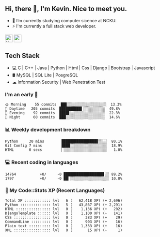 ## Hi, there 👋, I'm Kevin. Nice to meet you.

- 🌱 I’m currently studying computer sicence at NCKU.
- ⚡ I'm currently a full stack web developer.

<a href="https://www.linkedin.com/in/kevin12686/"><img alt="LinkedIn" src="https://img.shields.io/badge/linkedin%20-%230077B5.svg?&style=for-the-badge&logo=linkedin&logoColor=white" height=25></a>
<a href="https://www.instagram.com/kevin12686/"><img src="https://img.shields.io/badge/instagram-3f729b?&style=for-the-badge&logo=instagram&logoColor=white" height=25></a>

## Tech Stack

* 💻 C | C++ | Java | Python | Html | Css | Django | Bootstrap | Javascript
* 🛢️ MySQL | SQL Lite | PosgreSQL
* ☁ Information Security | Web Penetration Test

### I'm an early 🐤

<!-- early_bird start -->

```text
🌞 Morning    55 commits  ██▊░░░░░░░░░░░░░░░░░░  13.3%
🌆 Daytime   205 commits  ██████████▍░░░░░░░░░░  49.8%
🌃 Evening    92 commits  ████▋░░░░░░░░░░░░░░░░  22.3%
🌙 Night      60 commits  ███░░░░░░░░░░░░░░░░░░  14.6%
```

<!-- early_bird end -->

### 📊 Weekly development breakdown

<!-- code_time start -->

```text
Python     30 mins        ████████████████▊░░░░  80.1%
Git Config 7 mins         ███▉░░░░░░░░░░░░░░░░░  18.9%
HTML       0 secs         ▏░░░░░░░░░░░░░░░░░░░░   1.0%
```

<!-- code_time end -->

### 💻 Recent coding in languages

<!-- code_diff start -->

```text
14764           +0/     -0 ██████████████████▋░░ 89.2%
1797            +0/     -0 ██▎░░░░░░░░░░░░░░░░░░ 10.8%
```

<!-- code_diff end -->

### 🧰 My Code::Stats XP (Recent Languages)

<!-- codestats start -->

```text
Total XP :::::::::::: lvl   6 (   62,418 XP) (+ 2,696)
Python :::::::::::::: lvl   5 (   43,867 XP) (+ 2,291)
HTML :::::::::::::::: lvl   0 (    1,136 XP) (+   202)
DjangoTemplate :::::: lvl   0 (    1,100 XP) (+   141)
CSS ::::::::::::::::: lvl   0 (      383 XP) (+    29)
CommandLine ::::::::: lvl   0 (      903 XP) (+    16)
Plain text :::::::::: lvl   0 (    1,333 XP) (+    16)
XML ::::::::::::::::: lvl   0 (       15 XP) (+     1)
```

<!-- codestats end -->
